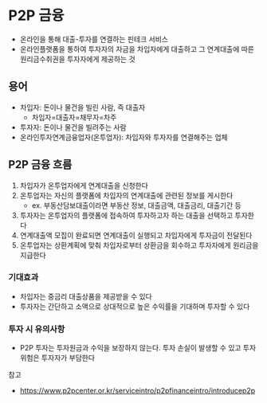 # P2P 금융

- 온라인을 통해 대출-투자를 연결하는 핀테크 서비스
- 온라인플랫폼을 통하여 투자자의 자금을 차입자에게 대출하고 그 연계대출에 따른 원리금수취권을 투자자에게 제공하는 것

## 용어

- 차입자: 돈이나 물건을 빌린 사람, 즉 대출자
  - 차입자=대출자=채무자=차주
- 투자자: 돈이나 물건을 빌려주는 사람
- 온라인투자연계금융업자(온투업자): 차입자와 투자자를 연결해주는 업체

## P2P 금융 흐름

1. 차입자가 온투업자에게 연계대출을 신청한다
2. 온투업자는 자신의 플랫폼에 차입자의 연계대출에 관련된 정보를 게시한다
   - ex. 부동산담보대출이라면 부동산 정보, 대출금액, 대출금리, 대출기간 등
3. 투자자는 온투업자의 플랫폼에 접속하여 투자하고자 하는 대출을 선택하고 투자한다
4. 연계대출액 모집이 완료되면 연계대출이 실행되고 차입자에게 투자금이 전달된다
5. 온투업자는 상환계획에 맞춰 차입자로부터 상환금을 회수하고 투자자에게 원리금을 지급한다

### 기대효과

- 차입자는 중금리 대출상품을 제공받을 수 있다
- 투자자는 간단하고 소액으로 상대적으로 높은 수익률을 기대하며 투자할 수 있다

### 투자 시 유의사항

- P2P 투자는 투자원금과 수익을 보장하지 않는다. 투자 손실이 발생할 수 있고 투자위험은 투자자가 부담한다

참고

- https://www.p2pcenter.or.kr/serviceintro/p2pfinanceintro/introducep2p

